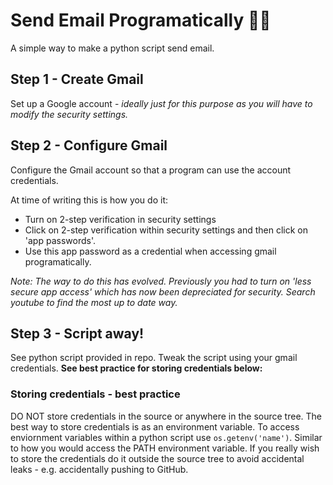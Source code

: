 # Send Email Programatically 📧🔥
A simple way to make a python script send email.

## Step 1 - Create Gmail
Set up a Google account - *ideally just for this purpose as you will have to modify the security settings.*

## Step 2 - Configure Gmail
Configure the Gmail account so that a program can use the account credentials.

At time of writing this is how you do it:
- Turn on 2-step verification in security settings
- Click on 2-step verification within security settings and then click on 'app passwords'.
- Use this app password as a credential when accessing gmail programatically.

*Note: The way to do this has evolved. Previously you had to turn on 'less secure app access' which has now been depreciated for security. Search youtube to find the most up to date way.*

## Step 3 - Script away!
See python script provided in repo.
Tweak the script using your gmail credentials. **See best practice for storing credentials below:**

### Storing credentials - best practice
DO NOT store credentials in the source or anywhere in the source tree.
The best way to store credentials is as an environment variable. To access enviornment variables within a python script use `os.getenv('name')`. Similar to how you would access the PATH environment variable.
If you really wish to store the credentials do it outside the source tree to avoid accidental leaks - e.g. accidentally pushing to GitHub.

